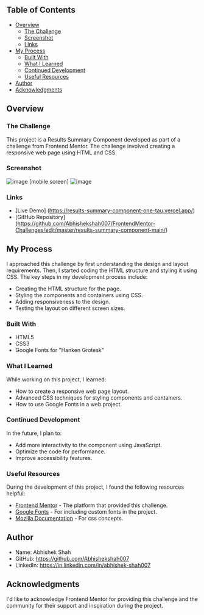 ## Table of Contents

- [Overview](#overview)
  - [The Challenge](#the-challenge)
  - [Screenshot](#screenshot)
  - [Links](#links)
- [My Process](#my-process)
  - [Built With](#built-with)
  - [What I Learned](#what-i-learned)
  - [Continued Development](#continued-development)
  - [Useful Resources](#useful-resources)
- [Author](#author)
- [Acknowledgments](#acknowledgments)

## Overview

### The Challenge

This project is a Results Summary Component developed as part of a challenge from Frontend Mentor. The challenge involved creating a responsive web page using HTML and CSS.

### Screenshot

![image](https://github.com/Abhishekshah007/FrontendMentor-Challenges/assets/52561897/cd93af4e-9102-4e58-9f29-e7ede0ac83dd)  [mobile screen]
![image](https://github.com/Abhishekshah007/FrontendMentor-Challenges/assets/52561897/d09d1f18-495b-4d23-a928-1c653f9c1fe3)



### Links

- [Live Demo] (https://results-summary-component-one-tau.vercel.app/)
- [GitHub Repository] (https://github.com/Abhishekshah007/FrontendMentor-Challenges/edit/master/results-summary-component-main/)

## My Process

I approached this challenge by first understanding the design and layout requirements. Then, I started coding the HTML structure and styling it using CSS. The key steps in my development process include:

- Creating the HTML structure for the page.
- Styling the components and containers using CSS.
- Adding responsiveness to the design.
- Testing the layout on different screen sizes.

### Built With

- HTML5
- CSS3
- Google Fonts for "Hanken Grotesk"

### What I Learned

While working on this project, I learned:

- How to create a responsive web page layout.
- Advanced CSS techniques for styling components and containers.
- How to use Google Fonts in a web project.

### Continued Development

In the future, I plan to:

- Add more interactivity to the component using JavaScript.
- Optimize the code for performance.
- Improve accessibility features.

### Useful Resources

During the development of this project, I found the following resources helpful:

- [Frontend Mentor](https://www.frontendmentor.io) - The platform that provided this challenge.
- [Google Fonts](https://fonts.google.com/) - For including custom fonts in the project.
- [Mozilla Documentation](https://developer.mozilla.org/en-US/docs/Web/CSS/flex-direction) - For css concepts.

## Author

- Name: Abhishek Shah
- GitHub: https://github.com/Abhishekshah007
- LinkedIn: https://in.linkedin.com/in/abhishek-shah007

## Acknowledgments

I'd like to acknowledge Frontend Mentor for providing this challenge and the community for their support and inspiration during the project.
